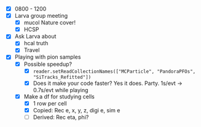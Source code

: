 - [x] 0800 - 1200
- [x] Larva group meeting
  - [x] mucol Nature cover!
  - [x] HCSP
- [x] Ask Larva about
  - [x] hcal truth
  - [x] Travel
- [x] Playing with pion samples
  - [x] Possible speedup?
    - [x] `reader.setReadCollectionNames(["MCParticle", "PandoraPFOs", "SiTracks_Refitted"])`
    - [x] Does it make your code faster? Yes it does. Party. 1s/evt -> 0.7s/evt while playing
  - [x] Make a df for studying cells
    - [x] 1 row per cell
    - [x] Copied: Rec e, x, y, z, digi e, sim e
    - [ ] Derived: Rec eta, phi?
